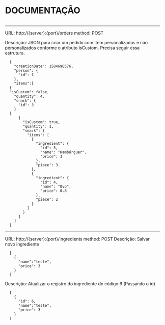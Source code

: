 # DOCUMENTAÇÃO

```
```

------------------------------------------------

URL: http://{server}:{port}/orders  method: POST

Descrição: JSON para criar um pedido com item personalizados e não personalizados conforme o atributo isCustom. Precisa seguir essa estrutura. 

```
  {
    "creationDate": 1584698576,
    "person": {
      "id": 1
    },
    "items":[
  {
  "isCustom": false,
    "quantity": 4,
    "snack": { 
      "id": 3
    }
  }
      {
        "isCustom": true,
        "quantity": 1,
        "snack": { 
          "items": [
            {
              "ingredient": {
                "id": 3,
                "name": "Hambúrguer",
                "price": 3							
              },
              "piece": 3
            },
            { 
              "ingredient": {
                "id": 4,
                "name": "Ovo",
                "price": 0.8							
              },
              "piece": 2
            }
          ]
        }
      }
    ]
  }
```

------------------------------------------------

URL: http://{server}:{port}/ingredients   method: POST
Descrição: Salvar novo ingrediente

```
  [
    {
      "name":"teste",
      "price": 3
    }
  ]
```

Descrição: Atualizar o registro do ingrediente do código 6 (Passando o id)

```
  [
    {
      "id": 6,
      "name":"teste",
      "price": 3
    }
  ]
```

